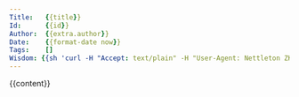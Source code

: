 ```yaml
---
Title:   {{title}}
Id:      {{id}}
Author:  {{extra.author}}
Date:    {{format-date now}}
Tags:    []
Wisdom: {{sh 'curl -H "Accept: text/plain" -H "User-Agent: Nettleton ZK (https://github.com/nettleton/dotfiles/tree/main/dot_config/zk)" https://icanhazdadjoke.com'}}
---
```

{{content}}
